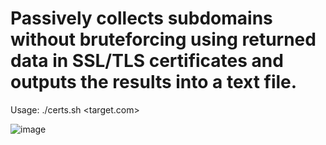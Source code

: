 # Passively collects subdomains without bruteforcing using returned data in SSL/TLS certificates and outputs the results into a text file. 

Usage: 
./certs.sh <target.com>

![image](https://github.com/hachikohax/certs.sh/assets/75790225/da1aa941-a11f-4e95-bcf9-b2842f626f15)



